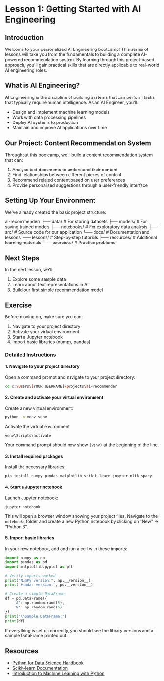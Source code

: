 # Lesson 1: Getting Started with AI Engineering

## Introduction

Welcome to your personalized AI Engineering bootcamp! This series of lessons will take you from the fundamentals to building a complete AI-powered recommendation system. By learning through this project-based approach, you'll gain practical skills that are directly applicable to real-world AI engineering roles.

## What is AI Engineering?

AI Engineering is the discipline of building systems that can perform tasks that typically require human intelligence. As an AI Engineer, you'll:

- Design and implement machine learning models
- Work with data processing pipelines
- Deploy AI systems to production
- Maintain and improve AI applications over time

## Our Project: Content Recommendation System

Throughout this bootcamp, we'll build a content recommendation system that can:

1. Analyse text documents to understand their content
2. Find relationships between different pieces of content
3. Recommend related content based on user preferences
4. Provide personalised suggestions through a user-friendly interface

## Setting Up Your Environment

We've already created the basic project structure:

ai-recommender/
├── data/ # For storing datasets
├── models/ # For saving trained models
├── notebooks/ # For exploratory data analysis
├── src/ # Source code for our application
└── docs/ # Documentation and lessons
├── lessons/ # Step-by-step tutorials
├── resources/ # Additional learning materials
└── exercises/ # Practice problems

## Next Steps

In the next lesson, we'll:

1. Explore some sample data
2. Learn about text representations in AI
3. Build our first simple recommendation model

## Exercise

Before moving on, make sure you can:

1. Navigate to your project directory
2. Activate your virtual environment
3. Start a Jupyter notebook
4. Import basic libraries (numpy, pandas)

### Detailed Instructions

#### 1. Navigate to your project directory

Open a command prompt and navigate to your project directory:

```bash
cd c:\Users\[YOUR USERNAME]\projects\ai-recommender
```

#### 2. Create and activate your virtual environment

Create a new virtual environment:

```bash
python -m venv venv
```

Activate the virtual environment:

```bash
venv\Scripts\activate
```

Your command prompt should now show `(venv)` at the beginning of the line.

#### 3. Install required packages

Install the necessary libraries:

```bash
pip install numpy pandas matplotlib scikit-learn jupyter nltk spacy
```

#### 4. Start a Jupyter notebook

Launch Jupyter notebook:

```bash
jupyter notebook
```

This will open a browser window showing your project files. Navigate to the `notebooks` folder and create a new Python notebook by clicking on "New" → "Python 3".

#### 5. Import basic libraries

In your new notebook, add and run a cell with these imports:

```python
import numpy as np
import pandas as pd
import matplotlib.pyplot as plt

# Verify imports worked
print("NumPy version:", np.__version__)
print("Pandas version:", pd.__version__)

# Create a simple DataFrame
df = pd.DataFrame({
    'A': np.random.rand(5),
    'B': np.random.rand(5)
})
print("\nSample DataFrame:")
print(df)
```

If everything is set up correctly, you should see the library versions and a sample DataFrame printed out.

## Resources

- [Python for Data Science Handbook](https://jakevdp.github.io/PythonDataScienceHandbook/)
- [Scikit-learn Documentation](https://scikit-learn.org/stable/documentation.html)
- [Introduction to Machine Learning with Python](https://www.oreilly.com/library/view/introduction-to-machine/9781449369880/)

```

```
